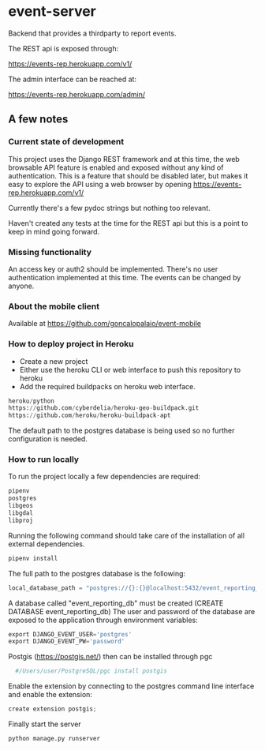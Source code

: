 # event-server

Backend that provides a thirdparty to report events.
    
The REST api is exposed through:

https://events-rep.herokuapp.com/v1/

The admin interface can be reached at:

https://events-rep.herokuapp.com/admin/

## A few notes

### Current state of development
This project uses the Django REST framework and at this time, the web browsable API feature is enabled and exposed without any kind of authentication. This is a feature that should be disabled later, but makes it easy to explore the API using a web browser by opening 
https://events-rep.herokuapp.com/v1/ 

Currently there's a few pydoc strings but nothing too relevant.

Haven't created any tests at the time for the REST api but this is a point to keep in mind going forward.

### Missing functionality

An access key or auth2 should be implemented.  There's no user authentication implemented at this time. The events can be changed by anyone.

### About the mobile client

Available at https://github.com/goncalopalaio/event-mobile

### How to deploy project in Heroku

- Create a new project
- Either use the heroku CLI or web interface to push this repository to heroku
- Add the required buildpacks on heroku web interface.

```python
heroku/python
https://github.com/cyberdelia/heroku-geo-buildpack.git
https://github.com/heroku/heroku-buildpack-apt
```

The default path to the postgres database is being used so no further configuration is needed.

### How to run locally

To run the project locally a few dependencies are required:
```python
pipenv
postgres
libgeos
libgdal
libproj
```

Running the following command should take care of the installation of all external dependencies.
```python
pipenv install
```

The full path to the postgres database is the following:
```python
local_database_path = "postgres://{}:{}@localhost:5432/event_reporting_db".format(os.environ["DJANGO_EVENT_USER"], os.environ["DJANGO_EVENT_PW"])
```
A database called "event_reporting_db" must be created (CREATE DATABASE event_reporting_db)
The user and password of the database are exposed to the application through environment variables:

```python
export DJANGO_EVENT_USER='postgres'   
export DJANGO_EVENT_PW='password'
```

Postgis (https://postgis.net/) then can be installed through pgc
```python
  #/Users/user/PostgreSQL/pgc install postgis
```
Enable the extension by connecting to the postgres command line interface and enable the extension:

```python
create extension postgis;
```

Finally start the server

```python
python manage.py runserver
```







